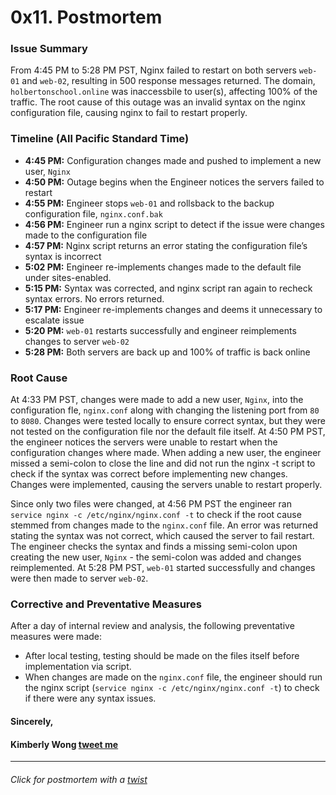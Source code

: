 # 0x11. Postmortem

### Issue Summary
From 4:45 PM to 5:28 PM PST, Nginx failed to restart on both servers `web-01` and `web-02`, resulting in 500 response messages returned. The domain, `holbertonschool.online` was inaccessbile to user(s), affecting 100% of the traffic. The root cause of this outage was an invalid syntax on the nginx configuration file, causing nginx to fail to restart properly. 

### Timeline (All Pacific Standard Time)
- **4:45 PM:** Configuration changes made and pushed to implement a new user, `Nginx`
- **4:50 PM:** Outage begins when the Engineer notices the servers failed to restart
- **4:55 PM:** Engineer stops `web-01` and rollsback to the backup configuration file, `nginx.conf.bak`
- **4:56 PM:** Engineer run a nginx script to detect if the issue were changes made to the configuration file
- **4:57 PM:** Nginx script returns an error stating the configuration file’s syntax is incorrect
- **5:02 PM:** Engineer re-implements changes made to the default file under sites-enabled.
- **5:15 PM:** Syntax was corrected, and nginx script ran again to recheck syntax errors. No errors returned.
- **5:17 PM:** Engineer re-implements changes and deems it unnecessary to escalate issue
- **5:20 PM:** `web-01` restarts successfully and engineer reimplements changes to server `web-02`
- **5:28 PM:** Both servers are back up and 100% of traffic is back online

### Root Cause
At 4:33 PM PST, changes were made to add a new user, `Nginx`, into the configuration fle, `nginx.conf` along with changing the listening port from `80` to `8080`. Changes were tested locally to ensure correct syntax, but they were not tested on the configuration file nor the default file itself. At 4:50 PM PST, the engineer notices the servers were unable to restart when the configuration changes where made. When adding a new user, the engineer missed a semi-colon to close the line and did not run the nginx -t script to check if the syntax was correct before implementing new changes. Changes were implemented, causing the servers unable to restart properly. 

Since only two files were changed, at 4:56 PM PST the engineer ran `service nginx -c /etc/nginx/nginx.conf -t` to check if the root cause stemmed from changes made to the `nginx.conf` file. An error was returned stating the syntax was not correct, which caused the server to fail restart. The engineer checks the syntax and finds a missing semi-colon upon creating the new user, `Nginx` - the semi-colon was added and changes reimplemented. At 5:28 PM PST, `web-01` started successfully and changes were then made to server `web-02`. 

### Corrective and Preventative Measures

After a day of internal review and analysis, the following preventative measures were made: 
- After local testing, testing should be made on the files itself before implementation via script. 
- When changes are made on the `nginx.conf` file, the engineer should run the nginx script (`service nginx -c /etc/nginx/nginx.conf -t`) to check if there were any syntax issues.



#### Sincerely,

#### Kimberly Wong [tweet me](https://twitter.com/kjowong)

---
###### Click for postmortem with a [twist](https://medium.com/@kjowong/postmortem-with-a-twist-f6940fd81528)
